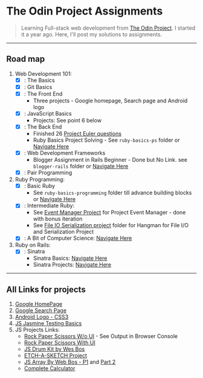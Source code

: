 # The Odin Project Assignments

> Learning Full-stack web development from [The Odin Project](https://www.theodinproject.com/). I started it a year ago. Here, I'll post my solutions to assignments.

-----

## Road map
1. Web Development 101:
    - [x] : The Basics
    - [x] : Git Basics
    - [x] : The Front End
        - Three projects - Google homepage, Search page and Android logo
    - [x] : JavaScript Basics
        - Projects: See point 6 below
    - [x] : The Back End
        - Finished 26 [Project Euler questions](https://github.com/cdadityang/project-euler/)
        - Ruby Basics Project Solving - See `ruby-basics-ps` folder or [Navigate Here](https://github.com/cdadityang/odin-project-assignments/tree/master/ruby-basics-ps/)
    - [x] : Web Development Frameworks
        - Blogger Assignment in Rails Beginner - Done but No Link. see `blogger-rails` folder or [Navigate Here](https://github.com/cdadityang/odin-project-assignments/tree/master/blogger-rails/)
    - [x] : Pair Programming

2. Ruby Programming:
    - [x] : Basic Ruby
        - See `ruby-basics-programming` folder till advance building blocks or [Navigate Here](https://github.com/cdadityang/odin-project-assignments/tree/master/ruby-basics-programming/)
    - [x] : Intermediate Ruby:
        - See [Event Manager Project](https://github.com/cdadityang/odin-project-assignments/tree/master/ruby-intermediate/event-manager/) for Project Event Manager - done with bonus iteration
        - See [File IO Serialization project](https://github.com/cdadityang/odin-project-assignments/tree/master/ruby-intermediate/file-io-serialization/) folder for Hangman for File I/O and Serialization Project
    - [x] : A Bit of Computer Science: [Navigate Here](https://github.com/cdadityang/odin-project-assignments/tree/master/a-bit-of-cs/)

3. Ruby on Rails:
    - [x] : Sinatra
        - Sinatra Basics: [Navigate Here](https://github.com/cdadityang/odin-project-assignments/tree/master/sinatra-basics/)
        - Sinatra Projects: [Navigate Here](https://github.com/cdadityang/odin-project-assignments/tree/master/sinatra-projects/)

-----

## All Links for projects
1. [Google HomePage](https://cdadityang.github.io/odin-project-assignments/google-homepage/)
2. [Google Search Page](https://cdadityang.github.io/odin-project-assignments/google-search-page/)
3. [Android Logo - CSS3](https://cdadityang.github.io/odin-project-assignments/android-logo-css3/)
4. [JS Jasmine Testing Basics](https://github.com/cdadityang/odin-project-assignments/tree/master/js-jasmine/tests/)
5. JS Projects Links:
    - [Rock Paper Scissors W/o UI](https://cdadityang.github.io/odin-project-assignments/js-projects/rock-paper-scissors/index.html) - See Output in Browser Console
    - [Rock Paper Scissors With UI](https://cdadityang.github.io/odin-project-assignments/js-projects/rock-paper-scissors/index2.html)
    - [JS Drum Kit by Wes Bos](https://cdadityang.github.io/odin-project-assignments/js-projects/01-js-drum-kit/index.html)
    - [ETCH-A-SKETCH Project](https://cdadityang.github.io/odin-project-assignments/js-projects/etch-a-sketch/)
    - [JS Array By Web Bos - P1](https://cdadityang.github.io/odin-project-assignments/js-projects/04-js-arrays/) and [Part 2](https://cdadityang.github.io/odin-project-assignments/js-projects/04-js-arrays/index2.html)
    - [Complete Calculator](https://cdadityang.github.io/odin-project-assignments/js-projects/complete-calculator/)